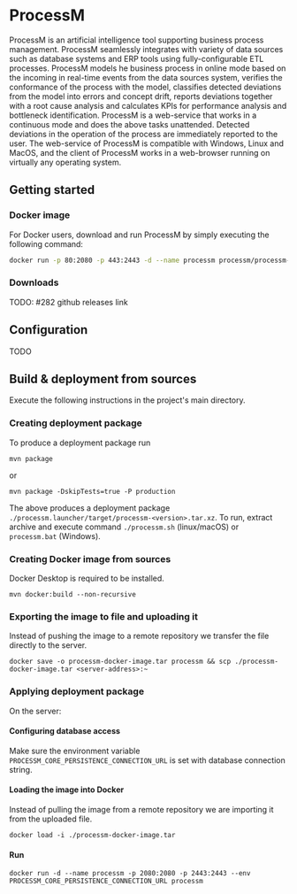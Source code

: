 # ProcessM

ProcessM is an artificial intelligence tool supporting business process management. ProcessM seamlessly integrates with
variety of data sources such as database systems and ERP tools using fully-configurable ETL processes. ProcessM models
he business process in online mode based on the incoming in real-time events from the data sources system, verifies the
conformance of the process with the model, classifies detected deviations from the model into errors and concept drift,
reports deviations together with a root cause analysis and calculates KPIs for performance analysis and bottleneck
identification. ProcessM is a web-service that works in a continuous mode and does the above tasks unattended.
Detected deviations in the operation of the process are immediately reported to the user. The web-service of ProcessM
is compatible with Windows, Linux and MacOS, and the client of ProcessM works in a web-browser running on virtually
any operating system.

## Getting started

### Docker image

For Docker users, download and run ProcessM by simply executing the following command:

```bash
docker run -p 80:2080 -p 443:2443 -d --name processm processm/processm-server-full:latest
```

### Downloads

TODO: #282 github releases link

## Configuration

TODO

## Build & deployment from sources

Execute the following instructions in the project's main directory.

### Creating deployment package

To produce a deployment package run

```shell
mvn package
```
or
```shell
mvn package -DskipTests=true -P production
```

The above produces a deployment package `./processm.launcher/target/processm-<version>.tar.xz`. To run, extract archive
and
execute command `./processm.sh` (linux/macOS) or `processm.bat` (Windows).

### Creating Docker image from sources

Docker Desktop is required to be installed.

```shell
mvn docker:build --non-recursive
```

### Exporting the image to file and uploading it

Instead of pushing the image to a remote repository we transfer the file directly to the server.

```shell
docker save -o processm-docker-image.tar processm && scp ./processm-docker-image.tar <server-address>:~
```

### Applying deployment package

On the server:

#### Configuring database access

Make sure the environment variable `PROCESSM_CORE_PERSISTENCE_CONNECTION_URL` is set with database connection string.

#### Loading the image into Docker

Instead of pulling the image from a remote repository we are importing it from the uploaded file.

```shell
docker load -i ./processm-docker-image.tar
```

#### Run 

```shell
docker run -d --name processm -p 2080:2080 -p 2443:2443 --env PROCESSM_CORE_PERSISTENCE_CONNECTION_URL processm
```
